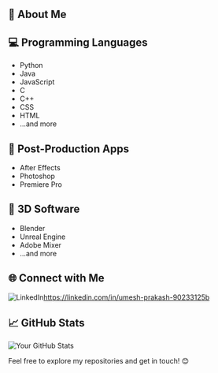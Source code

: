 ## 🚀 About Me

## 💻 Programming Languages

- Python
- Java
- JavaScript
- C
- C++
- CSS
- HTML
- ...and more

## 🎨 Post-Production Apps

- After Effects
- Photoshop
- Premiere Pro

## 🚀 3D Software

- Blender
- Unreal Engine
- Adobe Mixer
- ...and more

## 🌐 Connect with Me

![LinkedIn](https://img.shields.io/badge/LinkedIn-Profile-blue?style=flat&logo=linkedin&labelColor=blue)https://linkedin.com/in/umesh-prakash-90233125b

## 📈 GitHub Stats

![Your GitHub Stats](https://github-readme-stats.vercel.app/api?username=YourGitHubUsername&show_icons=true&hide=prs&theme=radical)

Feel free to explore my repositories and get in touch! 😊
